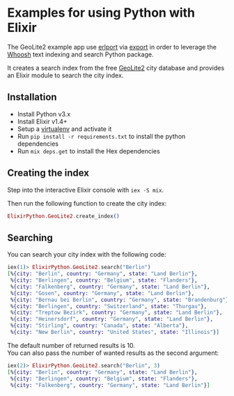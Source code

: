 # Examples for using Python with Elixir

The GeoLite2 example app use [erlport](https://github.com/hdima/erlport) via [export](https://github.com/fazibear/export) in order to leverage the [Whoosh](https://whoosh.readthedocs.io/en/latest/) text indexing and search Python package.

It creates a search index from the free [GeoLite2](http://dev.maxmind.com/geoip/geoip2/geolite2/) city database and provides an Elixir module to search the city index.

## Installation

* Install Python v3.x
* Install Elixir v1.4+
* Setup a [virtualenv](https://virtualenv.pypa.io) and activate it
* Run `pip install -r requirements.txt` to install the python dependencies
* Run `mix deps.get` to install the Hex dependencies


## Creating the index

Step into the interactive Elixir console with `iex -S mix`.

Then run the following function to create the city index:

```elixir
ElixirPython.GeoLite2.create_index()
```

## Searching

You can search your city index with the following code:

```elixir
iex(1)> ElixirPython.GeoLite2.search("Berlin")
[%{city: "Berlin", country: "Germany", state: "Land Berlin"},
 %{city: "Berlingen", country: "Belgium", state: "Flanders"},
 %{city: "Falkenberg", country: "Germany", state: "Land Berlin"},
 %{city: "Gosen", country: "Germany", state: "Land Berlin"},
 %{city: "Bernau bei Berlin", country: "Germany", state: "Brandenburg"},
 %{city: "Berlingen", country: "Switzerland", state: "Thurgau"},
 %{city: "Treptow Bezirk", country: "Germany", state: "Land Berlin"},
 %{city: "Heinersdorf", country: "Germany", state: "Land Berlin"},
 %{city: "Stirling", country: "Canada", state: "Alberta"},
 %{city: "New Berlin", country: "United States", state: "Illinois"}]


```

The default number of returned results is 10.  
You can also pass the number of wanted results as the second argument:

```elixir
iex(2)> ElixirPython.GeoLite2.search("Berlin", 3)
[%{city: "Berlin", country: "Germany", state: "Land Berlin"},
 %{city: "Berlingen", country: "Belgium", state: "Flanders"},
 %{city: "Falkenberg", country: "Germany", state: "Land Berlin"}]
```
